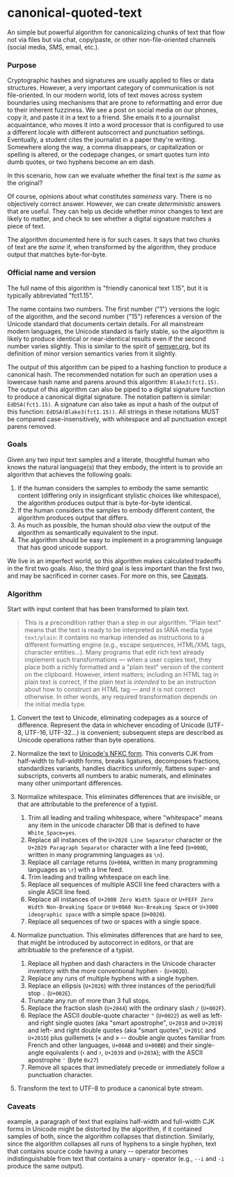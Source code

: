 # canonical-quoted-text
An simple but powerful algorithm for canonicalizing chunks of text that flow not via files but via chat, copy/paste, or other non-file-oriented channels (social media, SMS, email, etc.).

### Purpose
Cryptographic hashes and signatures are usually applied to files or data structures. However, a very important category of communication is not file-oriented. In our modern world, lots of text moves across system boundaries using mechanisms that are prone to reformatting and error due to their inherent fuzziness. We see a post on social media on our phones, copy it, and paste it in a text to a friend. She emails it to a journalist acquaintance, who moves it into a word processor that is configured to use a different locale with different autocorrect and punctuation settings. Eventually, a student cites the journalist in a paper they're writing. Somewhere along the way, a comma disappears, or capitalization or spelling is altered, or the codepage changes, or smart quotes turn into dumb quotes, or two hyphens become an em dash.

In this scenario, how can we evaluate whether the final text is *the same* as the original?

Of course, opinions about what constitutes *sameness* vary. There is no objectively correct answer. However, we can create *deterministic* answers that are useful. They can help us decide whether minor changes to text are likely to matter, and check to see whether a digital signature matches a piece of text.

The algorithm documented here is for such cases. It says that two chunks of text are *the same* if, when transformed by the algorithm, they produce output that matches byte-for-byte.

### Official name and version

The full name of this algorithm is "friendly canonical text 1.15", but it is typically abbreviated "fct1.15".

The name contains two numbers. The first number ("1") versions the logic of the algorithm, and the second number ("15") references a version of the Unicode standard that documents certain details. For all mainstream modern languages, the Unicode standard is fairly stable, so the algorithm is likely to produce identical or near-identical results even if the second number varies slightly. This is similar to the spirit of [semver.org](https://semver.org), but its definition of minor version semantics varies from it slightly. 

The output of this algorithm can be piped to a hashing function to produce a canonical hash. The recommended notation for such an operation uses a lowercase hash name and parens around this algorithm: `Blake3(fct1.15)`. The output of this algorithm can also be piped to a digital signature function to produce a canonical digital signature. The notation pattern is similar: `EdDSA(fct1.15)`. A signature can also take as input a hash of the output of this function: `EdDSA(Blake3(fct1.15))`. All strings in these notations MUST be compared case-insensitively, with whitespace and all punctuation except parens removed.

### Goals

Given any two input text samples and a literate, thoughtful human who knows the natural language(s) that they embody, the intent is to provide an algorithm that achieves the following goals:

1. If the human considers the samples to embody the same semantic content (differing only in insignficant stylistic choices like whitespace), the algorithm produces output that is byte-for-byte identical.
2. If the human considers the samples to embody different content, the algorithm produces output that differs.
3. As much as possible, the human should *also* view the output of the algorithm as semantically equivalent to the input.
4. The algorithm should be easy to implement in a programming language that has good unicode support.

We live in an imperfect world, so this algorithm makes calculated tradeoffs in the first two goals. Also, the third goal is less important than the first two, and may be sacrificed in corner cases. For more on this, see [Caveats](#caveats).

### Algorithm

Start with input content that has been transformed to plain text.

>This is a precondition rather than a step in our algorithm. "Plain text" means that the text is ready to be interpreted as IANA media type `text/plain`: it contains no markup intended as instructions to a different formatting engine (e.g., escape sequences, HTML/XML tags, character entities...). Many programs that edit rich text already implement such transformations &mdash; when a user copies text, they place both a richly formatted and a "plain text" version of the content on the clipboard. However, intent matters; including an HTML tag in plain text is correct, if the plain text is *intended* to be an instruction about how to construct an HTML tag &mdash; and it is not correct otherwise. In other words, any required transformation depends on the initial media type.

1. Convert the text to Unicode, eliminating codepages as a source of difference. Represent the data in whichever encoding of Unicode (UTF-8, UTF-16, UTF-32...) is convenient; subsequent steps are described as Unicode operations rather than byte operations.

2. Normalize the text to [Unicode's NFKC form](https://www.unicode.org/reports/tr15/). This converts CJK from half-width to full-width forms, breaks ligatures, decomposes fractions, standardizes variants, handles diacritics uniformly, flattens super- and subscripts, converts all numbers to arabic numerals, and eliminates many other unimportant differences.

3. Normalize whitespace. This eliminates differences that are invisible, or that are attributable to the preference of a typist. 
   1. Trim all leading and trailing whitespace, where "whitespace" means any item in the unicode character DB that is defined to have `White_Space=yes`.
   2. Replace all instances of the `U+2028 Line Separator` character or the `U+2029 Paragraph Separator` character with a line feed (`U+000D`, written in many programming languages as `\n`). 
   3. Replace all carriage returns (`U+000A`, written in many programming languages as `\r`) with a line feed.
   4. Trim leading and trailing whitespace on each line.
   5. Replace all sequences of multiple ASCII line feed characters with a single ASCII line feed.
   6. Replace all instances of `U+200B Zero Width Space` or `U+FEFF Zero Width Non-Breaking Space` or `U+00A0 Non-Breaking Space` or `U+3000 ideographic space` with a simple space (`U+0020`). 
   7. Replace all sequences of two or spaces with a single space.
   
4. Normalize punctuation. This eliminates differences that are hard to see, that might be introduced by autocorrect in editors, or that are attribtuable to the preference of a typist.
   1. Replace all hyphen and dash characters in the Unicode character inventory with the more conventional hyphen `-` (`U+002D`).
   2. Replace any runs of multiple hyphens with a single hyphen.
   3. Replace an ellipsis (`U+2026`) with three instances of the period/full stop `.` (`U+002E`).
   4. Truncate any run of more than 3 full stops.
   5. Replace the fraction slash (`U+2044`) with the ordinary slash `/` (`U+002F`).
   5. Replace the ASCII double-quote character `"` (`U+0022`) as well as left- and right single quotes (aka "smart apostrophe", `U+2018` and `U+2019`) and left- and right double quotes (aka "smart quotes", `U+201C` and `U+201D`) plus guillemets (&#x00AB; and &#x00BB; -- double angle quotes familiar from French and other languages, `U+00AB` and `U+00BB`) and their single-angle equivalents (&#x2039; and &#x203A;, `U+2039` and `U+203A`); with the ASCII apostrophe `'` (byte `0x27`)
   6. Remove all spaces that immediately precede or immediately follow a punctuation character.

5. Transform the text to UTF-8 to produce a canonical byte stream.

### Caveats

example, a paragraph of text that explains half-width and full-width CJK forms in Unicode might be distorted by the algorithm, if it contained samples of both, since the algorithm collapses that distinction. Similarly, since the algorithm collapses all runs of hyphens to a single hyphen, text that contains source code having a unary -- operator becomes indistinguishable from text that contains a unary - operator (e.g., `--i` and `-i` produce the same output). 